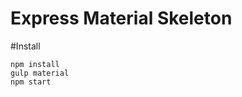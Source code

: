 Express Material Skeleton
=========================

#Install
    
    npm install
    gulp material
    npm start